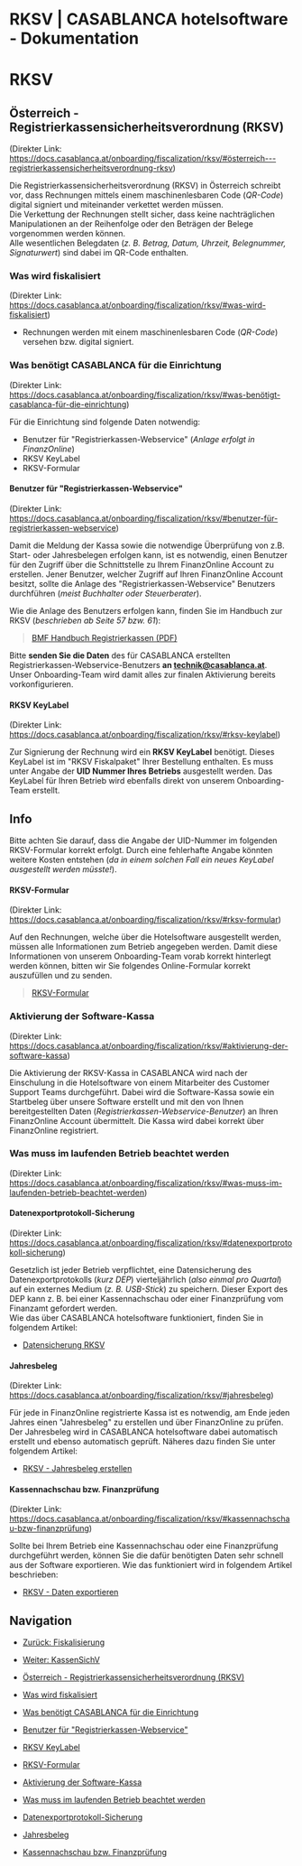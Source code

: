 # RKSV | CASABLANCA hotelsoftware - Dokumentation

# RKSV

## Österreich - Registrierkassensicherheitsverordnung (RKSV)
(Direkter Link: https://docs.casablanca.at/onboarding/fiscalization/rksv/#österreich---registrierkassensicherheitsverordnung-rksv)

Die Registrierkassensicherheitsverordnung (RKSV) in Österreich schreibt vor, dass Rechnungen mittels einem maschinenlesbaren Code (*QR-Code*) digital signiert und miteinander verkettet werden müssen.  
Die Verkettung der Rechnungen stellt sicher, dass keine nachträglichen Manipulationen an der Reihenfolge oder den Beträgen der Belege vorgenommen werden können.  
Alle wesentlichen Belegdaten (*z. B. Betrag, Datum, Uhrzeit, Belegnummer, Signaturwert*) sind dabei im QR-Code enthalten.

### Was wird fiskalisiert
(Direkter Link: https://docs.casablanca.at/onboarding/fiscalization/rksv/#was-wird-fiskalisiert)

* Rechnungen werden mit einem maschinenlesbaren Code (*QR-Code*) versehen bzw. digital signiert.

### Was benötigt CASABLANCA für die Einrichtung
(Direkter Link: https://docs.casablanca.at/onboarding/fiscalization/rksv/#was-benötigt-casablanca-für-die-einrichtung)

Für die Einrichtung sind folgende Daten notwendig:

* Benutzer für "Registrierkassen-Webservice" (*Anlage erfolgt in FinanzOnline*)
* RKSV KeyLabel
* RKSV-Formular

#### Benutzer für "Registrierkassen-Webservice"
(Direkter Link: https://docs.casablanca.at/onboarding/fiscalization/rksv/#benutzer-für-registrierkassen-webservice)

Damit die Meldung der Kassa sowie die notwendige Überprüfung von z.B. Start- oder Jahresbelegen erfolgen kann, ist es notwendig, einen Benutzer für den Zugriff über die Schnittstelle zu Ihrem FinanzOnline Account zu erstellen. Jener Benutzer, welcher Zugriff auf Ihren FinanzOnline Account besitzt, sollte die Anlage des "Registrierkassen-Webservice" Benutzers durchführen (*meist Buchhalter oder Steuerberater*).

Wie die Anlage des Benutzers erfolgen kann, finden Sie im Handbuch zur RKSV (*beschrieben ab Seite 57 bzw. 61*):

> [BMF Handbuch Registrierkassen (PDF)](https://finanzonline.bmf.gv.at/eLearning/BMF_Handbuch_Registrierkassen.pdf)

Bitte **senden Sie die Daten** des für CASABLANCA erstellten Registrierkassen-Webservice-Benutzers **an technik@casablanca.at**.  
Unser Onboarding-Team wird damit alles zur finalen Aktivierung bereits vorkonfigurieren.

#### RKSV KeyLabel
(Direkter Link: https://docs.casablanca.at/onboarding/fiscalization/rksv/#rksv-keylabel)

Zur Signierung der Rechnung wird ein **RKSV KeyLabel** benötigt. Dieses KeyLabel ist im "RKSV Fiskalpaket" Ihrer Bestellung enthalten. Es muss unter Angabe der **UID Nummer Ihres Betriebs** ausgestellt werden. Das KeyLabel für Ihren Betrieb wird ebenfalls direkt von unserem Onboarding-Team erstellt.

## Info

Bitte achten Sie darauf, dass die Angabe der UID-Nummer im folgenden RKSV-Formular korrekt erfolgt. Durch eine fehlerhafte Angabe könnten weitere Kosten entstehen (*da in einem solchen Fall ein neues KeyLabel ausgestellt werden müsste!*).

#### RKSV-Formular
(Direkter Link: https://docs.casablanca.at/onboarding/fiscalization/rksv/#rksv-formular)

Auf den Rechnungen, welche über die Hotelsoftware ausgestellt werden, müssen alle Informationen zum Betrieb angegeben werden. Damit diese Informationen von unserem Onboarding-Team vorab korrekt hinterlegt werden können, bitten wir Sie folgendes Online-Formular korrekt auszufüllen und zu senden.

> [RKSV-Formular](https://www.casablanca.at/rksv-formular/)

### Aktivierung der Software-Kassa
(Direkter Link: https://docs.casablanca.at/onboarding/fiscalization/rksv/#aktivierung-der-software-kassa)

Die Aktivierung der RKSV-Kassa in CASABLANCA wird nach der Einschulung in die Hotelsoftware von einem Mitarbeiter des Customer Support Teams durchgeführt. Dabei wird die Software-Kassa sowie ein Startbeleg über unsere Software erstellt und mit den von Ihnen bereitgestellten Daten (*Registrierkassen-Webservice-Benutzer*) an Ihren FinanzOnline Account übermittelt. Die Kassa wird dabei korrekt über FinanzOnline registriert.

### Was muss im laufenden Betrieb beachtet werden
(Direkter Link: https://docs.casablanca.at/onboarding/fiscalization/rksv/#was-muss-im-laufenden-betrieb-beachtet-werden)

#### Datenexportprotokoll-Sicherung
(Direkter Link: https://docs.casablanca.at/onboarding/fiscalization/rksv/#datenexportprotokoll-sicherung)

Gesetzlich ist jeder Betrieb verpflichtet, eine Datensicherung des Datenexportprotokolls (*kurz DEP*) vierteljährlich (*also einmal pro Quartal*) auf ein externes Medium (*z. B. USB-Stick*) zu speichern. Dieser Export des DEP kann z. B. bei einer Kassennachschau oder einer Finanzprüfung vom Finanzamt gefordert werden.  
Wie das über CASABLANCA hotelsoftware funktioniert, finden Sie in folgendem Artikel:  
* [Datensicherung RKSV](https://docs.casablanca.at/desktop/fiscalization/rksv/data_backup_rksv)

#### Jahresbeleg
(Direkter Link: https://docs.casablanca.at/onboarding/fiscalization/rksv/#jahresbeleg)

Für jede in FinanzOnline registrierte Kassa ist es notwendig, am Ende jeden Jahres einen "Jahresbeleg" zu erstellen und über FinanzOnline zu prüfen. Der Jahresbeleg wird in CASABLANCA hotelsoftware dabei automatisch erstellt und ebenso automatisch geprüft. Näheres dazu finden Sie unter folgendem Artikel:  
* [RKSV - Jahresbeleg erstellen](https://docs.casablanca.at/desktop/fiscalization/rksv/rksv_annual_receipt)

#### Kassennachschau bzw. Finanzprüfung
(Direkter Link: https://docs.casablanca.at/onboarding/fiscalization/rksv/#kassennachschau-bzw-finanzprüfung)

Sollte bei Ihrem Betrieb eine Kassennachschau oder eine Finanzprüfung durchgeführt werden, können Sie die dafür benötigten Daten sehr schnell aus der Software exportieren. Wie das funktioniert wird in folgendem Artikel beschrieben:  
* [RKSV - Daten exportieren](https://docs.casablanca.at/desktop/fiscalization/rksv/rksv_data_export)

## Navigation

* [Zurück: Fiskalisierung](https://docs.casablanca.at/onboarding/fiscalization/)
* [Weiter: KassenSichV](https://docs.casablanca.at/onboarding/fiscalization/kassensichv)

* [Österreich - Registrierkassensicherheitsverordnung (RKSV)](https://docs.casablanca.at/onboarding/fiscalization/rksv/#österreich---registrierkassensicherheitsverordnung-rksv)
* [Was wird fiskalisiert](https://docs.casablanca.at/onboarding/fiscalization/rksv/#was-wird-fiskalisiert)
* [Was benötigt CASABLANCA für die Einrichtung](https://docs.casablanca.at/onboarding/fiscalization/rksv/#was-benötigt-casablanca-für-die-einrichtung)
* [Benutzer für "Registrierkassen-Webservice"](https://docs.casablanca.at/onboarding/fiscalization/rksv/#benutzer-für-registrierkassen-webservice)
* [RKSV KeyLabel](https://docs.casablanca.at/onboarding/fiscalization/rksv/#rksv-keylabel)
* [RKSV-Formular](https://docs.casablanca.at/onboarding/fiscalization/rksv/#rksv-formular)
* [Aktivierung der Software-Kassa](https://docs.casablanca.at/onboarding/fiscalization/rksv/#aktivierung-der-software-kassa)
* [Was muss im laufenden Betrieb beachtet werden](https://docs.casablanca.at/onboarding/fiscalization/rksv/#was-muss-im-laufenden-betrieb-beachtet-werden)
* [Datenexportprotokoll-Sicherung](https://docs.casablanca.at/onboarding/fiscalization/rksv/#datenexportprotokoll-sicherung)
* [Jahresbeleg](https://docs.casablanca.at/onboarding/fiscalization/rksv/#jahresbeleg)
* [Kassennachschau bzw. Finanzprüfung](https://docs.casablanca.at/onboarding/fiscalization/rksv/#kassennachschau-bzw-finanzprüfung)